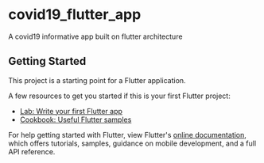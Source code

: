 # covid19_flutter_app

A covid19 informative app built on flutter architecture

## Getting Started

This project is a starting point for a Flutter application.

A few resources to get you started if this is your first Flutter project:

- [Lab: Write your first Flutter app](https://flutter.dev/docs/get-started/codelab)
- [Cookbook: Useful Flutter samples](https://flutter.dev/docs/cookbook)

For help getting started with Flutter, view Flutter's
[online documentation](https://flutter.dev/docs), which offers tutorials,
samples, guidance on mobile development, and a full API reference.
